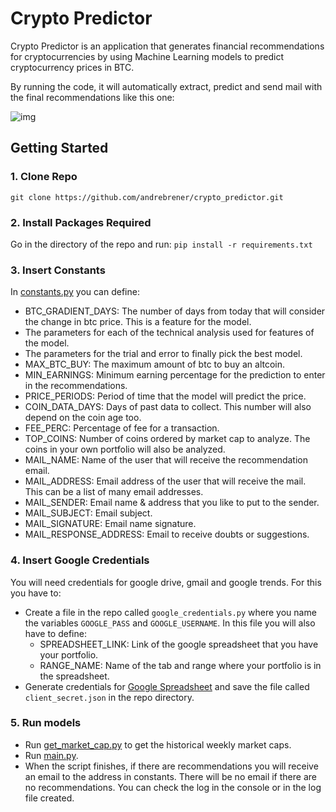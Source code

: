 # Crypto Predictor

Crypto Predictor is an application that generates financial recommendations for cryptocurrencies by using Machine Learning models to predict cryptocurrency prices in BTC.

By running the code, it will automatically extract, predict and send mail with the final recommendations like this one:

![img](http://i.imgur.com/oRPiRW9.png)

## Getting Started

### 1. Clone Repo

`git clone https://github.com/andrebrener/crypto_predictor.git`

### 2. Install Packages Required

Go in the directory of the repo and run:
```pip install -r requirements.txt```

### 3. Insert Constants
In [constants.py](https://github.com/andrebrener/crypto_predictor/blob/master/constants.py) you can define:
- BTC_GRADIENT_DAYS: The number of days from today that will consider the change in btc price. This is a feature for the model.
- The parameters for each of the technical analysis used for features of the model.
- The parameters for the trial and error to finally pick the best model.
- MAX_BTC_BUY: The maximum amount of btc to buy an altcoin.
- MIN_EARNINGS: Minimum earning percentage for the prediction to enter in the recommendations.
- PRICE_PERIODS: Period of time that the model will predict the price.
- COIN_DATA_DAYS: Days of past data to collect. This number will also depend on the coin age too.
- FEE_PERC: Percentage of fee for a transaction.
- TOP_COINS: Number of coins ordered by market cap to analyze. The coins in your own portfolio will also be analyzed.
- MAIL_NAME: Name of the user that will receive the recommendation email.
- MAIL_ADDRESS: Email address of the user that will receive the mail. This can be a list of many email addresses.
- MAIL_SENDER: Email name & address that you like to put to the sender.
- MAIL_SUBJECT: Email subject.
- MAIL_SIGNATURE: Email name signature.
- MAIL_RESPONSE_ADDRESS: Email to receive doubts or suggestions.

### 4. Insert Google Credentials
You will need credentials for google drive, gmail and google trends. For this you have to:
- Create a file in the repo called `google_credentials.py` where you name the variables `GOOGLE_PASS` and `GOOGLE_USERNAME`. In this file you will also have to define:
  - SPREADSHEET_LINK: Link of the google spreadsheet that you have your portfolio.
  - RANGE_NAME: Name of the tab and range where your portfolio is in the spreadsheet.
- Generate credentials for [Google Spreadsheet](https://console.developers.google.com/flows/enableapi?apiid=sheets.googleapis.com&pli=1) and save the file called `client_secret.json` in the repo directory.

### 5. Run models
- Run [get_market_cap.py](https://github.com/andrebrener/crypto_predictor/blob/master/get_market_cap.py) to get the historical weekly market caps.
- Run [main.py](https://github.com/andrebrener/crypto_predictor/blob/master/main.py).
- When the script finishes, if there are recommendations you will receive an email to the address in constants. There will be no email if there are no recommendations. You can check the log in the console or in the log file created. 
